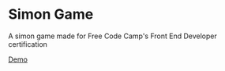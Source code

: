 # Simon Game

A simon game made for Free Code Camp's Front End Developer certification

[Demo](https://syearian.github.io/simon-game/)
